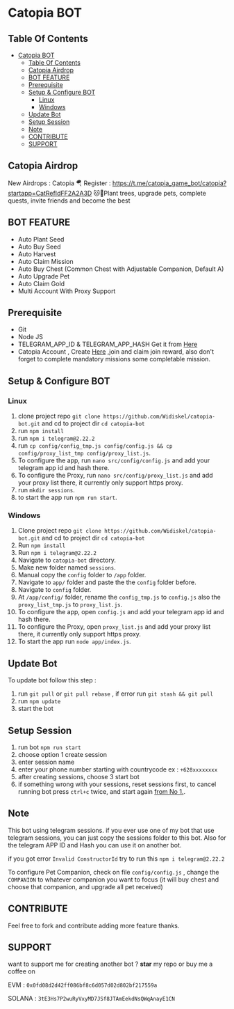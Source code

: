 # Catopia  BOT


## Table Of Contents
- [Catopia  BOT](#catopia--bot)
  - [Table Of Contents](#table-of-contents)
  - [Catopia Airdrop](#catopia-airdrop)
  - [BOT FEATURE](#bot-feature)
  - [Prerequisite](#prerequisite)
  - [Setup \& Configure BOT](#setup--configure-bot)
    - [Linux](#linux)
    - [Windows](#windows)
  - [Update Bot](#update-bot)
  - [Setup Session](#setup-session)
  - [Note](#note)
  - [CONTRIBUTE](#contribute)
  - [SUPPORT](#support)

## Catopia Airdrop
New Airdrops : Catopia
🪂 Register : https://t.me/catopia_game_bot/catopia?startapp=CatRefIdFF2A2A3D
🐱🌱Plant trees, upgrade pets, complete quests, invite friends and become the best

## BOT FEATURE

- Auto Plant Seed
- Auto Buy Seed
- Auto Harvest
- Auto Claim Mission
- Auto Buy Chest (Common Chest with Adjustable Companion, Default A)
- Auto Upgrade Pet 
- Auto Claim Gold
- Multi Account With Proxy Support

## Prerequisite

- Git
- Node JS
- TELEGRAM_APP_ID & TELEGRAM_APP_HASH Get it from [Here](https://my.telegram.org/auth?to=apps)
- Catopia Account , Create [Here](https://t.me/catopia_game_bot/catopia?startapp=CatRefIdFF2A2A3D) ,join and claim join reward, also don't forget to complete mandatory missions some completable mission.

## Setup & Configure BOT

### Linux
1. clone project repo `git clone https://github.com/Widiskel/catopia-bot.git` and cd to project dir `cd catopia-bot`
2. run `npm install`
3. run `npm i telegram@2.22.2`
4. run `cp config/config_tmp.js config/config.js && cp config/proxy_list_tmp config/proxy_list.js`.
5. To configure the app, run `nano src/config/config.js` and add your telegram app id and hash there.
6. To configure the Proxy, run `nano src/config/proxy_list.js` and add your proxy list there, it currently only support https proxy.
7. run `mkdir sessions`.
8. to start the app run `npm run start`.
   
### Windows
1. Clone project repo `git clone https://github.com/Widiskel/catopia-bot.git` and cd to project dir `cd catopia-bot`
2. Run `npm install`
3. Run `npm i telegram@2.22.2`
4. Navigate to `catopia-bot` directory. 
5. Make new folder named `sessions`.
6. Manual copy the `config` folder to `/app` folder. 
7. Navigate to `app/` folder and paste the the `config` folder before.
8. Navigate to `config` folder.
9. At `/app/config/` folder, rename the `config_tmp.js` to `config.js` also the `proxy_list_tmp.js` to `proxy_list.js`.
10. To configure the app, open `config.js` and add your telegram app id and hash there.
11. To configure the Proxy, open `proxy_list.js` and add your proxy list there, it currently only support https proxy.
12. To start the app run `node app/index.js`.

## Update Bot

To update bot follow this step :
1. run `git pull` or `git pull rebase` , if error run `git stash && git pull`
2. run `npm update`
3. start the bot

## Setup Session

1. run bot `npm run start`
2. choose option 1 create session
3. enter session name
4. enter your phone number starting with countrycode ex : `+628xxxxxxxx`
5. after creating sessions, choose 3 start bot
6. if something wrong with your sessions, reset sessions first, to cancel running bot press `ctrl+c` twice, and start again [from No 1.](#setup-session).

## Note

This bot using telegram sessions. if you ever use one of my bot that use telegram sessions, you can just copy the sessions folder to this bot. Also for the telegram APP ID and Hash you can use it on another bot.

if you got error `Invalid ConstructorId` try to run this ```npm i telegram@2.22.2```

To configure Pet Companion, check on file `config/config.js` , change the `COMPANION` to whatever companion you want to focus (it will buy chest and choose that companion, and upgrade all pet received)

## CONTRIBUTE

Feel free to fork and contribute adding more feature thanks.

## SUPPORT

want to support me for creating another bot ?
**star** my repo or buy me a coffee on

EVM : `0x0fd08d2d42ff086bf8c6d057d02d802bf217559a`

SOLANA : `3tE3Hs7P2wuRyVxyMD7JSf8JTAmEekdNsQWqAnayE1CN`
